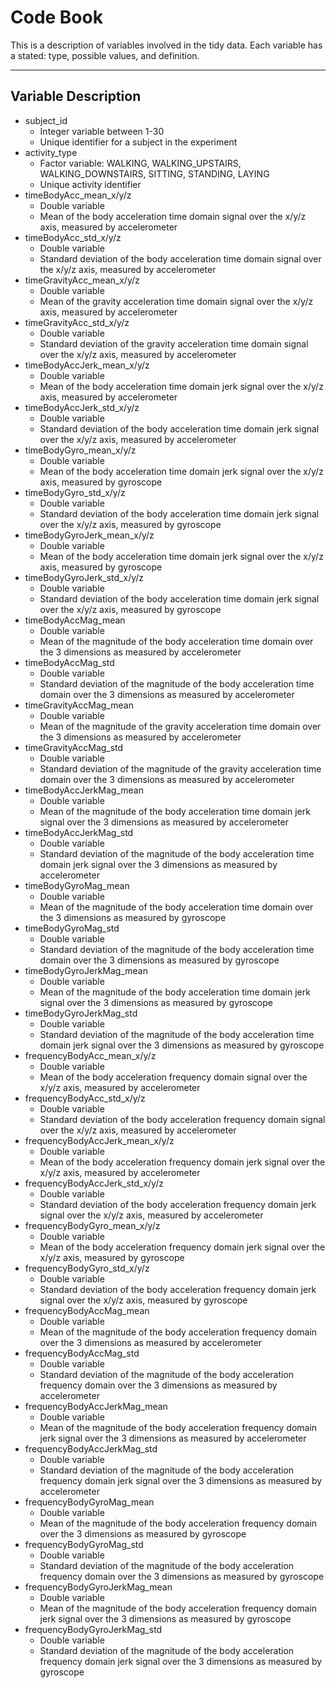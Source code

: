 **Code Book**
============================
This is a description of variables involved in the tidy data. Each variable has a stated: type, possible values, and definition.

----------

Variable Description
------------
 - subject_id
	 - Integer variable between 1-30
	 - Unique identifier for a subject in the experiment 
 - activity_type
	 - Factor variable: WALKING, WALKING\_UPSTAIRS, WALKING\_DOWNSTAIRS, SITTING, STANDING, LAYING
	 - Unique activity identifier
 - timeBodyAcc\_mean_x/y/z
	 - Double variable
	 - Mean of the body acceleration time domain signal over the x/y/z axis, measured by accelerometer
 - timeBodyAcc\_std_x/y/z
	 - Double variable
	 - Standard deviation of the body acceleration time domain signal over the x/y/z axis, measured by accelerometer
 - timeGravityAcc\_mean_x/y/z
	 - Double variable
	 - Mean of the gravity acceleration time domain signal over the x/y/z axis, measured by accelerometer
 - timeGravityAcc\_std_x/y/z
	 - Double variable
	 - Standard deviation of the gravity acceleration time domain signal over the x/y/z axis, measured by accelerometer
 - timeBodyAccJerk\_mean_x/y/z
	 - Double variable
	 - Mean of the body acceleration time domain jerk signal over the x/y/z axis, measured by accelerometer
 - timeBodyAccJerk\_std_x/y/z
	 - Double variable
	 - Standard deviation of the body acceleration time domain jerk signal over the x/y/z axis, measured by accelerometer
 - timeBodyGyro\_mean_x/y/z
	 - Double variable
	 - Mean of the body acceleration time domain jerk signal over the x/y/z axis, measured by gyroscope
 - timeBodyGyro\_std_x/y/z
	 - Double variable
	 - Standard deviation of the body acceleration time domain jerk signal over the x/y/z axis, measured by gyroscope
 - timeBodyGyroJerk\_mean_x/y/z
	 - Double variable
	 - Mean of the body acceleration time domain jerk signal over the x/y/z axis, measured by gyroscope 
 - timeBodyGyroJerk\_std_x/y/z
	 - Double variable
	 - Standard deviation of the body acceleration time domain jerk signal over the x/y/z axis, measured by gyroscope 
 - timeBodyAccMag_mean
	 - Double variable
	 - Mean of the magnitude of the body acceleration time domain over the 3 dimensions  as measured by accelerometer
 - timeBodyAccMag_std
	 - Double variable
	 - Standard deviation of the magnitude of the body acceleration time domain over the 3 dimensions as measured by accelerometer
 - timeGravityAccMag_mean
	 - Double variable
	 - Mean of the magnitude of the gravity acceleration time domain over the 3 dimensions as measured by accelerometer
 - timeGravityAccMag_std
	 - Double variable
	 - Standard deviation of the magnitude of the gravity acceleration time domain over the 3 dimensions as measured by accelerometer
 - timeBodyAccJerkMag_mean
	 - Double variable
	 - Mean of the magnitude of the body acceleration time domain jerk signal over the 3 dimensions as measured by accelerometer
 - timeBodyAccJerkMag_std
	 - Double variable
	 - Standard deviation of the magnitude of the body acceleration time domain jerk signal over the 3 dimensions as measured by accelerometer
 - timeBodyGyroMag_mean
	 - Double variable
	 - Mean of the magnitude of the body acceleration time domain over the 3 dimensions  as measured by gyroscope
 - timeBodyGyroMag_std
 	 - Double variable
	 - Standard deviation of the magnitude of the body acceleration time domain over the 3 dimensions  as measured by gyroscope 
 - timeBodyGyroJerkMag_mean
	 - Double variable
	 - Mean of the magnitude of the body acceleration time domain jerk signal over the 3 dimensions as measured by gyroscope
 - timeBodyGyroJerkMag_std
 	 - Double variable
	 - Standard deviation of the magnitude of the body acceleration time domain jerk signal over the 3 dimensions as measured by gyroscope
 - frequencyBodyAcc\_mean_x/y/z
	 - Double variable
	 - Mean of the body acceleration frequency domain signal over the x/y/z axis, measured by accelerometer
 - frequencyBodyAcc\_std_x/y/z
	 - Double variable
	 - Standard deviation of the body acceleration frequency domain signal over the x/y/z axis, measured by accelerometer
 - frequencyBodyAccJerk\_mean_x/y/z
 	 - Double variable
	 - Mean of the body acceleration frequency domain jerk signal over the x/y/z axis, measured by accelerometer
 - frequencyBodyAccJerk\_std_x/y/z
 	 - Double variable
	 - Standard deviation of the body acceleration frequency domain jerk signal over the x/y/z axis, measured by accelerometer
 - frequencyBodyGyro\_mean_x/y/z
	 - Double variable
	 - Mean of the body acceleration frequency domain jerk signal over the x/y/z axis, measured by gyroscope
 - frequencyBodyGyro\_std_x/y/z
 	 - Double variable
	 - Standard deviation of the body acceleration frequency domain jerk signal over the x/y/z axis, measured by gyroscope
 - frequencyBodyAccMag_mean
	 - Double variable
	 - Mean of the magnitude of the body acceleration frequency domain over the 3 dimensions  as measured by accelerometer
 - frequencyBodyAccMag_std
	 - Double variable
	 - Standard deviation of the magnitude of the body acceleration frequency domain over the 3 dimensions  as measured by accelerometer
 - frequencyBodyAccJerkMag_mean
	 - Double variable
	 - Mean of the magnitude of the body acceleration frequency domain jerk signal over the 3 dimensions as measured by accelerometer
 - frequencyBodyAccJerkMag_std
	 - Double variable
	 - Standard deviation of the magnitude of the body acceleration frequency domain jerk signal over the 3 dimensions as measured by accelerometer
 - frequencyBodyGyroMag_mean
	 - Double variable
	 - Mean of the magnitude of the body acceleration frequency domain over the 3 dimensions  as measured by gyroscope
 - frequencyBodyGyroMag_std
	 - Double variable
	 - Standard deviation of the magnitude of the body acceleration frequency domain over the 3 dimensions  as measured by gyroscope
 - frequencyBodyGyroJerkMag_mean
	 - Double variable
	 - Mean of the magnitude of the body acceleration frequency domain jerk signal over the 3 dimensions as measured by gyroscope
 - frequencyBodyGyroJerkMag_std
 	 - Double variable
	 - Standard deviation of the magnitude of the body acceleration frequency domain jerk signal over the 3 dimensions as measured by gyroscope
